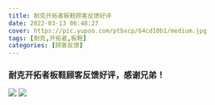 ```yaml
---
title: 耐克开拓者板鞋顾客反馈好评
date: 2022-03-13 06:48:27
cover: https://pic.yupoo.com/ptbxcp/64cd10b1/medium.jpg
tags: [耐克,开拓者,板鞋]
categories: [顾客反馈]
---
```


###  耐克开拓者板鞋顾客反馈好评，感谢兄弟！
![](https://pic.yupoo.com/ptbxcp/9d0866d0/8965b5ab.jpg)
![](https://pic.yupoo.com/ptbxcp/64cd10b1/cc01bf59.jpg)
